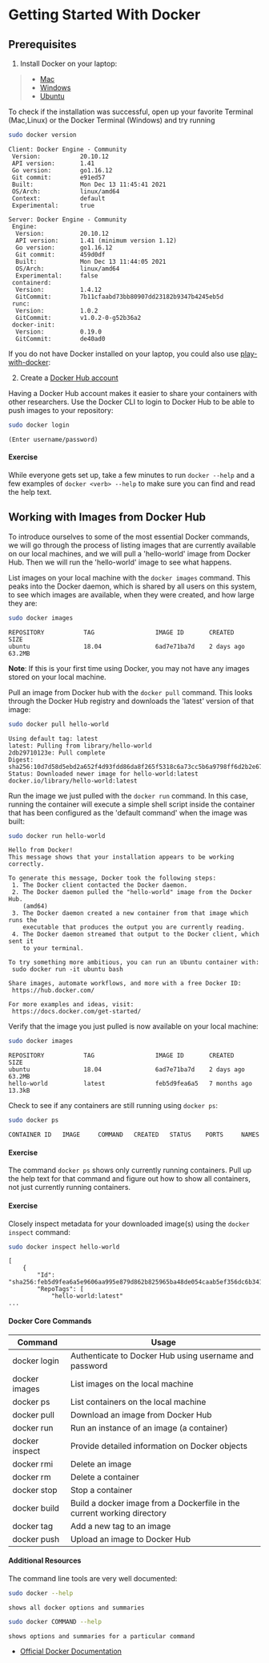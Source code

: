 Getting Started With Docker
===========================

Prerequisites
-------------

1)  Install Docker on your laptop:

> - [Mac](https://docs.docker.com/desktop/mac/)
> -   [Windows](https://docs.docker.com/desktop/windows//)
> -   [Ubuntu](https://docs.docker.com/engine/install/ubuntu/)

To check if the installation was successful, open up your favorite
Terminal (Mac,Linux) or the Docker Terminal (Windows) and try running

```bash
sudo docker version
```
```console
Client: Docker Engine - Community
 Version:           20.10.12
 API version:       1.41
 Go version:        go1.16.12
 Git commit:        e91ed57
 Built:             Mon Dec 13 11:45:41 2021
 OS/Arch:           linux/amd64
 Context:           default
 Experimental:      true

Server: Docker Engine - Community
 Engine:
  Version:          20.10.12
  API version:      1.41 (minimum version 1.12)
  Go version:       go1.16.12
  Git commit:       459d0df
  Built:            Mon Dec 13 11:44:05 2021
  OS/Arch:          linux/amd64
  Experimental:     false
 containerd:
  Version:          1.4.12
  GitCommit:        7b11cfaabd73bb80907dd23182b9347b4245eb5d
 runc:
  Version:          1.0.2
  GitCommit:        v1.0.2-0-g52b36a2
 docker-init:
  Version:          0.19.0
  GitCommit:        de40ad0
```



If you do not have Docker installed on your laptop, you could also use [play-with-docker](https://labs.play-with-docker.com/):

2)  Create a [Docker Hub account](https://hub.docker.com/signup/)

Having a Docker Hub account makes it easier to share your containers
with other researchers. Use the Docker CLI to login to Docker Hub to be
able to push images to your repository:

```bash
sudo docker login
```
```console
(Enter username/password)
```

#### Exercise

While everyone gets set up, take a few minutes to run `docker --help`
and a few examples of `docker <verb> --help` to make sure you can find
and read the help text.

Working with Images from Docker Hub
-----------------------------------

To introduce ourselves to some of the most essential Docker commands, we
will go through the process of listing images that are currently
available on our local machines, and we will pull a \'hello-world\'
image from Docker Hub. Then we will run the \'hello-world\' image to see
what happens.

List images on your local machine with the `docker images` command. This
peaks into the Docker daemon, which is shared by all users on this
system, to see which images are available, when they were created, and
how large they are:

```bash
sudo docker images
```
```console
REPOSITORY           TAG                 IMAGE ID       CREATED        SIZE
ubuntu               18.04               6ad7e71ba7d    2 days ago     63.2MB
```
**Note**: If this is your first time using Docker, you may not have any images stored on your local machine.

Pull an image from Docker hub with the `docker pull` command. This looks
through the Docker Hub registry and downloads the \'latest\' version of
that image:

```bash
sudo docker pull hello-world
```
```console
Using default tag: latest
latest: Pulling from library/hello-world
2db29710123e: Pull complete
Digest: sha256:10d7d58d5ebd2a652f4d93fdd86da8f265f5318c6a73cc5b6a9798ff6d2b2e67
Status: Downloaded newer image for hello-world:latest
docker.io/library/hello-world:latest
```

Run the image we just pulled with the `docker run` command. In this
case, running the container will execute a simple shell script inside
the container that has been configured as the \'default command\' when
the image was built:

```bash
sudo docker run hello-world
```
```console
Hello from Docker!
This message shows that your installation appears to be working correctly.

To generate this message, Docker took the following steps:
 1. The Docker client contacted the Docker daemon.
 2. The Docker daemon pulled the "hello-world" image from the Docker Hub.
    (amd64)
 3. The Docker daemon created a new container from that image which runs the
    executable that produces the output you are currently reading.
 4. The Docker daemon streamed that output to the Docker client, which sent it
    to your terminal.

To try something more ambitious, you can run an Ubuntu container with:
 sudo docker run -it ubuntu bash

Share images, automate workflows, and more with a free Docker ID:
 https://hub.docker.com/

For more examples and ideas, visit:
 https://docs.docker.com/get-started/
```

Verify that the image you just pulled is now available on your local
machine:

```bash
sudo docker images
```
```console
REPOSITORY           TAG                 IMAGE ID       CREATED        SIZE
ubuntu               18.04               6ad7e71ba7d    2 days ago     63.2MB
hello-world          latest              feb5d9fea6a5   7 months ago   13.3kB
```

Check to see if any containers are still running using `docker ps`:

```bash
sudo docker ps
```
```console
CONTAINER ID   IMAGE     COMMAND   CREATED   STATUS    PORTS     NAMES
```

#### Exercise

The command `docker ps` shows only currently running containers. Pull up
the help text for that command and figure out how to show all
containers, not just currently running containers.

#### Exercise

Closely inspect metadata for your downloaded image(s) using the
`docker inspect` command:

```bash
sudo docker inspect hello-world
```
```console
[
    {
        "Id": "sha256:feb5d9fea6a5e9606aa995e879d862b825965ba48de054caab5ef356dc6b3412",
        "RepoTags": [
            "hello-world:latest"
...
```

#### Docker Core Commands

| Command        | Usage                                                        |
| -------------- | ------------------------------------------------------------ |
| docker login   | Authenticate to Docker Hub using username and  password      |
| docker images  | List images on the local machine                             |
| docker ps      | List containers on the local machine                         |
| docker pull    | Download an image from Docker Hub                            |
| docker run     | Run an instance of an image (a container)                    |
| docker inspect | Provide detailed information on Docker objects               |
| docker rmi     | Delete an image                                              |
| docker rm      | Delete a container                                           |
| docker stop    | Stop a container                                             |
| docker build   | Build a docker image from a Dockerfile in the  current working directory |
| docker tag     | Add a new tag to an image                                    |
| docker push    | Upload an image to Docker Hub                                |


#### Additional Resources

The command line tools are very well documented:

```bash
sudo docker --help
```
```console
shows all docker options and summaries
```

```bash
sudo docker COMMAND --help
```
```console
shows options and summaries for a particular command
```

-   [Official Docker Documentation](https://docs.docker.com/get-started/)

